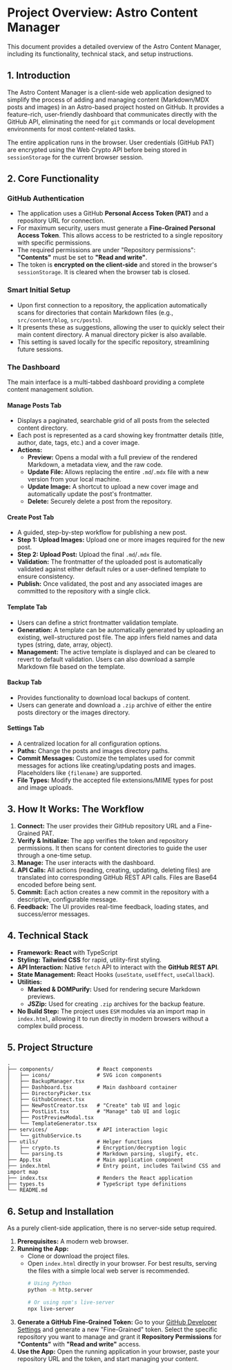 # Project Overview: Astro Content Manager

This document provides a detailed overview of the Astro Content Manager, including its functionality, technical stack, and setup instructions.

## 1. Introduction

The Astro Content Manager is a client-side web application designed to simplify the process of adding and managing content (Markdown/MDX posts and images) in an Astro-based project hosted on GitHub. It provides a feature-rich, user-friendly dashboard that communicates directly with the GitHub API, eliminating the need for `git` commands or local development environments for most content-related tasks.

The entire application runs in the browser. User credentials (GitHub PAT) are encrypted using the Web Crypto API before being stored in `sessionStorage` for the current browser session.

## 2. Core Functionality

### GitHub Authentication
- The application uses a GitHub **Personal Access Token (PAT)** and a repository URL for connection.
- For maximum security, users must generate a **Fine-Grained Personal Access Token**. This allows access to be restricted to a single repository with specific permissions.
- The required permissions are under "Repository permissions": **"Contents"** must be set to **"Read and write"**.
- The token is **encrypted on the client-side** and stored in the browser's `sessionStorage`. It is cleared when the browser tab is closed.

### Smart Initial Setup
- Upon first connection to a repository, the application automatically scans for directories that contain Markdown files (e.g., `src/content/blog`, `src/posts`).
- It presents these as suggestions, allowing the user to quickly select their main content directory. A manual directory picker is also available.
- This setting is saved locally for the specific repository, streamlining future sessions.

### The Dashboard
The main interface is a multi-tabbed dashboard providing a complete content management solution.

#### **Manage Posts Tab**
- Displays a paginated, searchable grid of all posts from the selected content directory.
- Each post is represented as a card showing key frontmatter details (title, author, date, tags, etc.) and a cover image.
- **Actions:**
  - **Preview:** Opens a modal with a full preview of the rendered Markdown, a metadata view, and the raw code.
  - **Update File:** Allows replacing the entire `.md`/`.mdx` file with a new version from your local machine.
  - **Update Image:** A shortcut to upload a new cover image and automatically update the post's frontmatter.
  - **Delete:** Securely delete a post from the repository.

#### **Create Post Tab**
- A guided, step-by-step workflow for publishing a new post.
- **Step 1: Upload Images:** Upload one or more images required for the new post.
- **Step 2: Upload Post:** Upload the final `.md`/`.mdx` file.
- **Validation:** The frontmatter of the uploaded post is automatically validated against either default rules or a user-defined template to ensure consistency.
- **Publish:** Once validated, the post and any associated images are committed to the repository with a single click.

#### **Template Tab**
- Users can define a strict frontmatter validation template.
- **Generation:** A template can be automatically generated by uploading an existing, well-structured post file. The app infers field names and data types (string, date, array, object).
- **Management:** The active template is displayed and can be cleared to revert to default validation. Users can also download a sample Markdown file based on the template.

#### **Backup Tab**
- Provides functionality to download local backups of content.
- Users can generate and download a `.zip` archive of either the entire posts directory or the images directory.

#### **Settings Tab**
- A centralized location for all configuration options.
- **Paths:** Change the posts and images directory paths.
- **Commit Messages:** Customize the templates used for commit messages for actions like creating/updating posts and images. Placeholders like `{filename}` are supported.
- **File Types:** Modify the accepted file extensions/MIME types for post and image uploads.

## 3. How It Works: The Workflow

1.  **Connect:** The user provides their GitHub repository URL and a Fine-Grained PAT.
2.  **Verify & Initialize:** The app verifies the token and repository permissions. It then scans for content directories to guide the user through a one-time setup.
3.  **Manage:** The user interacts with the dashboard.
4.  **API Calls:** All actions (reading, creating, updating, deleting files) are translated into corresponding GitHub REST API calls. Files are Base64 encoded before being sent.
5.  **Commit:** Each action creates a new commit in the repository with a descriptive, configurable message.
6.  **Feedback:** The UI provides real-time feedback, loading states, and success/error messages.

## 4. Technical Stack

- **Framework:** **React** with TypeScript
- **Styling:** **Tailwind CSS** for rapid, utility-first styling.
- **API Interaction:** Native `fetch` API to interact with the **GitHub REST API**.
- **State Management:** React Hooks (`useState`, `useEffect`, `useCallback`).
- **Utilities:**
  - **Marked & DOMPurify:** Used for rendering secure Markdown previews.
  - **JSZip:** Used for creating `.zip` archives for the backup feature.
- **No Build Step:** The project uses `ESM` modules via an import map in `index.html`, allowing it to run directly in modern browsers without a complex build process.

## 5. Project Structure

```
.
├── components/              # React components
│   ├── icons/               # SVG icon components
│   ├── BackupManager.tsx
│   ├── Dashboard.tsx        # Main dashboard container
│   ├── DirectoryPicker.tsx
│   ├── GithubConnect.tsx
│   ├── NewPostCreator.tsx   # "Create" tab UI and logic
│   ├── PostList.tsx         # "Manage" tab UI and logic
│   ├── PostPreviewModal.tsx
│   └── TemplateGenerator.tsx
├── services/                # API interaction logic
│   └── githubService.ts
├── utils/                   # Helper functions
│   ├── crypto.ts            # Encryption/decryption logic
│   └── parsing.ts           # Markdown parsing, slugify, etc.
├── App.tsx                  # Main application component
├── index.html               # Entry point, includes Tailwind CSS and import map
├── index.tsx                # Renders the React application
├── types.ts                 # TypeScript type definitions
└── README.md
```

## 6. Setup and Installation

As a purely client-side application, there is no server-side setup required.

1.  **Prerequisites:** A modern web browser.
2.  **Running the App:**
    - Clone or download the project files.
    - Open `index.html` directly in your browser. For best results, serving the files with a simple local web server is recommended.
      ```bash
      # Using Python
      python -m http.server

      # Or using npm's live-server
      npx live-server
      ```
3.  **Generate a GitHub Fine-Grained Token:** Go to your [GitHub Developer Settings](https://github.com/settings/tokens/new?type=beta) and generate a new "Fine-Grained" token. Select the specific repository you want to manage and grant it **Repository Permissions** for **"Contents"** with **"Read and write"** access.
4.  **Use the App:** Open the running application in your browser, paste your repository URL and the token, and start managing your content.